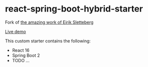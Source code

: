 # react-spring-boot-hybrid-starter

Fork of [the amazing work of Eirik Sletteberg](https://github.com/eirslett/frontend-maven-plugin)

[Live demo](https://creativeyann-hybrid.herokuapp.com/)

This custom starter contains the following:
* React 16
* Spring Boot 2
* TODO ...